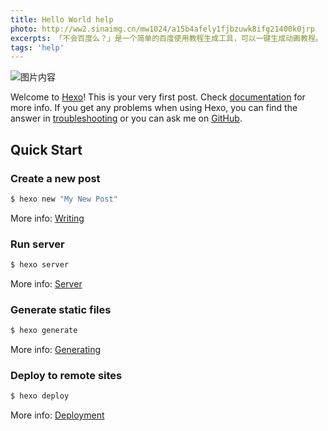 ```yaml
---
title: Hello World help
photo: http://ww2.sinaimg.cn/mw1024/a15b4afely1fjbzuwk8ifg21400k0jrp
excerpts: 「不会百度么？」是一个简单的百度使用教程生成工具，可以一键生成动画教程。 
tags: 'help'
---
```


![图片内容](http://ww2.sinaimg.cn/mw1024/a15b4afely1fjbzuwk8ifg21400k0jrp)

Welcome to [Hexo](https://hexo.io/)! This is your very first post. Check [documentation](https://hexo.io/docs/) for more info. If you get any problems when using Hexo, you can find the answer in [troubleshooting](https://hexo.io/docs/troubleshooting.html) or you can ask me on [GitHub](https://github.com/hexojs/hexo/issues).

## Quick Start

### Create a new post

``` bash
$ hexo new "My New Post"
```

More info: [Writing](https://hexo.io/docs/writing.html)

### Run server

``` bash
$ hexo server
```

More info: [Server](https://hexo.io/docs/server.html)

### Generate static files

``` bash
$ hexo generate
```

More info: [Generating](https://hexo.io/docs/generating.html)

### Deploy to remote sites

``` bash
$ hexo deploy
```

More info: [Deployment](https://hexo.io/docs/deployment.html)
